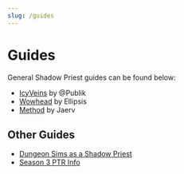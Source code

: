 ```yaml
---
slug: /guides
---
```


# Guides
General Shadow Priest guides can be found below:
- [IcyVeins](https://www.icy-veins.com/wow/shadow-priest-pve-dps-guide) by @Publik
- [Wowhead](https://www.wowhead.com/guide/classes/priest/shadow/overview-pve-dps) by Ellipsis
- [Method](https://www.method.gg/guides/shadow-priest) by Jaerv

## Other Guides
- [Dungeon Sims as a Shadow Priest](/guides/dungeonsims)
- [Season 3 PTR Info](/guides/season3ptr)